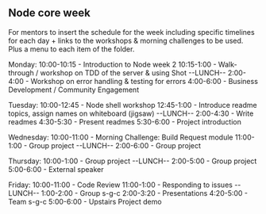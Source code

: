 ## Node core week

For mentors to insert the schedule for the week including specific timelines for each day + links to the
workshops & morning challenges to be used. Plus a menu to each item of the folder.

Monday:
10:00-10:15 - Introduction to Node week 2
10:15-1:00 - Walk-through / workshop on TDD of the server & using Shot
--LUNCH--
2:00-4:00 - Workshop on error handling & testing for errors
4:00-6:00 - Business Development / Community Engagement

Tuesday:
10:00-12:45 - Node shell workshop
12:45-1:00 - Introduce readme topics, assign names on whiteboard (jigsaw)
--LUNCH--
2:00-4:30 - Write readmes
4:30-5:30 - Present readmes
5:30-6:00 - Project introduction

Wednesday:
10:00-11:00 - Morning Challenge: Build Request module
11:00-1:00 - Group project
--LUNCH--
2:00-6:00 - Group project

Thursday:
10:00-1:00 - Group project
--LUNCH--
2:00-5:00 - Group project
5:00-6:00 - External speaker

Friday:
10:00-11:00 - Code Review
11:00-1:00 - Responding to issues
--LUNCH--
1:00-2:00 - Group s-g-c
2:00-3:20 - Presentations
4:20-5:00 - Team s-g-c
5:00-6:00 - Upstairs Project demo
